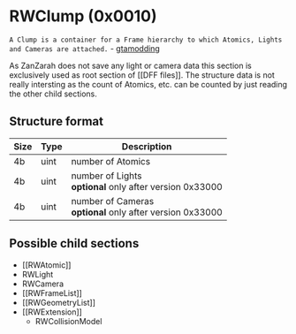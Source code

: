 # RWClump (0x0010)

`A Clump is a container for a Frame hierarchy to which Atomics, Lights and Cameras are attached.` - [gtamodding](http://www.gtamodding.com/wiki/RpClump)

As ZanZarah does not save any light or camera data this section is exclusively used as root section of [[DFF files]]. The structure data is not really intersting as the count of Atomics, etc. can be counted by just reading the other child sections.

## Structure format

| Size | Type | Description |
|------|------|-------------|
|  4b  | uint | number of Atomics
|  4b  | uint | number of Lights <br>__optional__ only after version 0x33000
|  4b  | uint | number of Cameras <br>__optional__ only after version 0x33000

## Possible child sections

* [[RWAtomic]]
* RWLight
* RWCamera
* [[RWFrameList]]
* [[RWGeometryList]]
* [[RWExtension]]
    * RWCollisionModel
